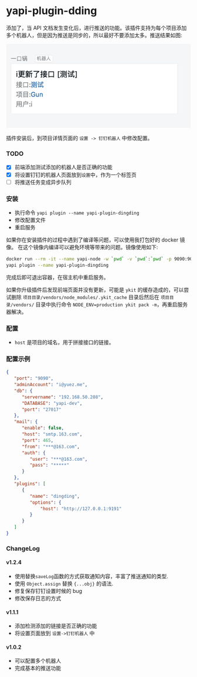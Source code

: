 yapi-plugin-dding
===

添加了，当 API 文档发生变化后，进行推送的功能。该插件支持为每个项目添加多个机器人，但是因为推送是同步的，所以最好不要添加太多。推送结果如图:

![预览](./assets/dding-result.png)

插件安装后，到项目详情页面的 `设置 -> 钉钉机器人` 中修改配置。

### TODO

* [x] 前端添加测试添加的机器人是否正确的功能
* [x] 将设置钉钉的机器人页面放到`设置`中，作为一个标签页
* [ ] 将推送任务变成异步队列

### 安装

* 执行命令 `yapi plugin --name yapi-plugin-dingding`
* 修改配置文件
* 重启服务

如果你在安装插件的过程中遇到了编译等问题，可以使用我打包好的 docker 镜像。
在这个镜像内编译可以避免环境等带来的问题。镜像使用如下:

``` bash
docker run --rm -it --name yapi-node -w `pwd` -v `pwd`:`pwd` -p 9090:9090 -p 4000:4000 yuezzzzzzzzzzz/yapi:1.5.1 bash
yapi plugin --name yapi-plugin-dingding
```

完成后即可退出容器，在宿主机中重启服务。

如果你升级插件后发现前端页面并没有更新，可能是 `ykit` 的缓存造成的，可以尝试删除
`项目目录/vendors/node_modules/.ykit_cache` 目录后然后在 `项目目录/vendors/`
目录中执行命令 `NODE_ENV=production ykit pack -m`，再重启服务器解决。

### 配置

* `host` 是项目的域名，用于拼接接口的链接。

### 配置示例

``` json
{
   "port": "9090",
   "adminAccount": "i@yuez.me",
   "db": {
      "servername": "192.168.50.208",
      "DATABASE": "yapi-dev",
      "port": "27017"
   },
   "mail": {
      "enable": false,
      "host": "smtp.163.com",
      "port": 465,
      "from": "***@163.com",
      "auth": {
         "user": "***@163.com",
         "pass": "*****"
      }
   },
   "plugins": [
      {
         "name": "dingding",
         "options": {
             "host": "http://127.0.0.1:9191"
         }
      }
   ]
}
```

### ChangeLog

#### v1.2.4

* 使用替换`saveLog`函数的方式获取通知内容，丰富了推送通知的类型.
* 使用 `Object.assign` 替换 `{...obj}` 的语法.
* 修复保存钉钉设置时候的 bug
* 修改保存日志的方式

#### v1.1.1

* 添加检测添加的链接是否正确的功能
* 将设置页面放到 `设置->钉钉机器人` 中

#### v1.0.2

* 可以配置多个机器人
* 完成基本的推送功能
